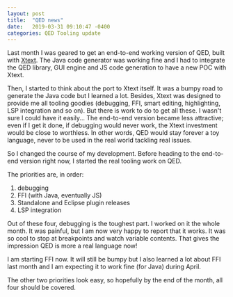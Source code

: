 ```yaml
---
layout: post
title:  "QED news"
date:   2019-03-31 09:10:47 -0400
categories: QED Tooling update
---
```

Last month I was geared to get an end-to-end working version of QED, built with [Xtext](https://www.eclipse.org/Xtext/index.html). The Java code generator was working fine and I had to integrate the QED library, GUI engine and JS code generation to have a new POC with Xtext.

Then, I started to think about the port to Xtext itself. It was a bumpy road to generate the Java code but I learned a lot. Besides, Xtext was designed to provide me all tooling goodies (debugging, FFI, smart editing, highlighting, LSP integration and so on). But there is work to do to get all these. I wasn't sure I could have it easily... The end-to-end version became less attractive; even if I get it done, if debugging would never work, the Xtext investment would be close to worthless. In other words, QED would stay forever a toy language, never to be used in the real world tackling real issues.

So I changed the course of my development. Before heading to the end-to-end version right now, I started the real tooling work on QED.

The priorities are, in order:
1) debugging
2) FFI (with Java, eventually JS)
3) Standalone and Eclipse plugin releases
4) LSP integration

Out of these four, debugging is the toughest part. I worked on it the whole month. It was painful, but I am now very happy to report that it works. It was so cool to stop at breakpoints and watch variable contents. That gives the impression QED is more a real language now!

I am starting FFI now. It will still be bumpy but I also learned a lot about FFI last month and I am expecting it to work fine (for Java) during April.

The other two priorities look easy, so hopefully by the end of the month, all four should be covered.
